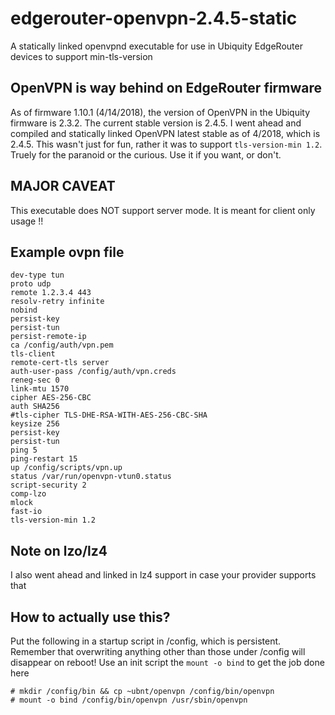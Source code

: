 # edgerouter-openvpn-2.4.5-static
A statically linked openvpnd executable for use in Ubiquity EdgeRouter devices to support min-tls-version

## OpenVPN is way behind on EdgeRouter firmware

As of firmware 1.10.1 (4/14/2018), the version of OpenVPN in the Ubiquity firmware is 2.3.2. The current stable version is 2.4.5. I went ahead and compiled and statically linked OpenVPN latest stable as of 4/2018, which is 2.4.5. This wasn't just for fun, rather it was to support `tls-version-min 1.2`. Truely for the paranoid or the curious. Use it if you want, or don't.

## MAJOR CAVEAT

This executable does NOT support server mode. It is meant for client only usage !!

## Example ovpn file

```client
dev-type tun
proto udp
remote 1.2.3.4 443
resolv-retry infinite
nobind
persist-key
persist-tun
persist-remote-ip
ca /config/auth/vpn.pem
tls-client
remote-cert-tls server
auth-user-pass /config/auth/vpn.creds
reneg-sec 0
link-mtu 1570
cipher AES-256-CBC
auth SHA256
#tls-cipher TLS-DHE-RSA-WITH-AES-256-CBC-SHA
keysize 256
persist-key
persist-tun
ping 5
ping-restart 15
up /config/scripts/vpn.up
status /var/run/openvpn-vtun0.status
script-security 2
comp-lzo
mlock
fast-io
tls-version-min 1.2
```

## Note on lzo/lz4

I also went ahead and linked in lz4 support in case your provider supports that

## How to actually use this?

Put the following in a startup script in /config, which is persistent. Remember that overwriting anything other than those under /config will disappear on reboot! Use an init script the `mount -o bind` to get the job done here

```
# mkdir /config/bin && cp ~ubnt/openvpn /config/bin/openvpn
# mount -o bind /config/bin/openvpn /usr/sbin/openvpn
```
